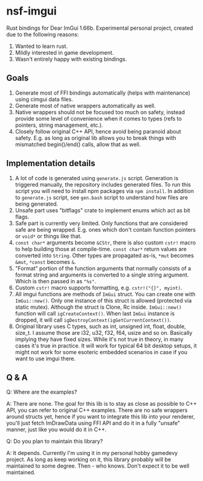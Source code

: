 # nsf-imgui

Rust bindings for Dear ImGui 1.66b. Experimental personal project, created due to the following reasons:

1. Wanted to learn rust.
1. Mildly interested in game development.
1. Wasn't entirely happy with existing bindings.

## Goals

1. Generate most of FFI bindings automatically (helps with maintenance) using cimgui data files.
1. Generate most of native wrappers automatically as well.
1. Native wrappers should not be focused too much on safety, instead provide some level of convenience when it comes to types (refs to pointers, string management, etc.).
1. Closely follow original C++ API, hence avoid being paranoid about safety. E.g. as long as original lib allows you to break things with mismatched begin()/end() calls, allow that as well.

## Implementation details

1. A lot of code is generated using `generate.js` script. Generation is triggered manually, the repository includes generated files. To run this script you will need to install npm packages via `npm install`. In addition to `generate.js` script, see `gen.bash` script to understand how files are being generated.
1. Unsafe part uses "bitflags" crate to implement enums which act as bit flags.
1. Safe part is currently very limited. Only functions that are considered safe are being wrapped. E.g. ones which don't contain function pointers or `void*` or things like that.
1. `const char*` arguments become `&CStr`, there is also custom `cstr!` macro to help building those at compile-time. `const char*` return values are converted into `String`. Other types are propagated as-is, `*mut` becomes `&mut`, `*const` becomes `&`.
1. "Format" portion of the function arguments that normally consists of a format string and arguments is converted to a single string argument. Which is then passed in as `"%s"`.
1. Custom `cstr!` macro supports formatting, e.g. `cstr!("{}", myint)`.
1. All imgui functions are methods of `ImGui` struct. You can create one with `ImGui::new()`. Only one instance of this struct is allowed (protected via static mutex). Although the struct is Clone, Rc inside. `ImGui::new()` function will call `igCreateContext()`. When last `ImGui` instance is dropped, it will call `igDestroyContext(igGetCurrentContext())`.
1. Original library uses C types, such as int, unsigned int, float, double, size_t. I assume those are i32, u32, f32, f64, usize and so on. Basically implying they have fixed sizes. While it's not true in theory, in many cases it's true in practice. It will work for typical 64 bit desktop setups, it might not work for some esoteric embedded scenarios in case if you want to use imgui there.

## Q & A

Q: Where are the examples?

A: There are none. The goal for this lib is to stay as close as possible to C++ API, you can refer to original C++ examples. There are no safe wrappers around structs yet, hence if you want to integrate this lib into your renderer, you'll just fetch ImDrawData using FFI API and do it in a fully "unsafe" manner, just like you would do it in C++.

Q: Do you plan to maintain this library?

A: It depends. Currently I'm using it in my personal hobby gamedevy project. As long as keep working on it, this library probably will be maintained to some degree. Then - who knows. Don't expect it to be well maintained.


